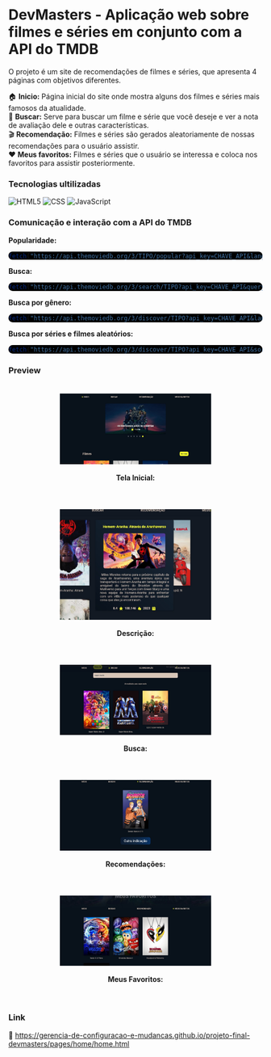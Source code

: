 # DevMasters - Aplicação web sobre filmes e séries em conjunto com a API do TMDB

O projeto é um site de recomendações de filmes e séries, que apresenta 4 páginas com objetivos diferentes. <br>


🏠 <b>Inicio:</b> Página inicial do site onde mostra alguns dos filmes e séries mais famosos da atualidade.<br>
🔎 <b>Buscar:</b> Serve para buscar um filme e série que você deseje e ver a nota de avaliação dele e outras características.<br>
🎬 <b>Recomendação:</b> Filmes e séries são gerados aleatoriamente de nossas recomendações para o usuário assistir.<br>
❤️ <b>Meus favoritos:</b> Filmes e séries que o usuário se interessa e coloca nos favoritos para assistir posteriormente.


### Tecnologias ultilizadas

![HTML5](https://img.shields.io/badge/HTML5-E34F26?style=for-the-badge&logo=html5&logoColor=white)
![CSS](https://img.shields.io/badge/CSS3-1572B6?style=for-the-badge&logo=css3&logoColor=white)
![JavaScript](    https://img.shields.io/badge/JavaScript-F7DF1E?style=for-the-badge&logo=javascript&logoColor=black)

### Comunicação e interação com a API do TMDB

<b>Popularidade:</b>
<div style="background-color: black; border-radius: 10px;">

```javascript
fetch("https://api.themoviedb.org/3/TIPO/popular?api_key=CHAVE_API&language=pt-BR&page=PAGE")
```

</div>


<b>Busca:</b>
<div style="background-color: black; border-radius: 10px;">

```javascript
fetch("https://api.themoviedb.org/3/search/TIPO?api_key=CHAVE_API&query=NOME_BUSCA&language=pt-BR&page=PAGE")
```

</div>

<b>Busca por gênero:</b>
<div style="background-color: black; border-radius: 10px;">

```javascript
fetch("https://api.themoviedb.org/3/discover/TIPO?api_key=CHAVE_API&language=pt-BR&&with_genres=ID_GENERO&page=PAGE")
```

</div>

<b>Busca por séries e filmes aleatórios:</b> 
<div style="background-color: black; border-radius: 10px;">

```javascript
fetch("https://api.themoviedb.org/3/discover/TIPO?api_key=CHAVE_API&sort_by=popularity.desc&page=PAGINA&language=pt-BR")
```

</div>

### Preview

<div align="center">
    <div style="display: flex; flex-wrap: wrap; justify-content: center;">
        <div style="margin: 20px; text-align: center;">
            <img src="./assets/img/inicio.jpg" alt="Tela Inicial" width="300" />
            <p style="margin-top: 15px; font-weight: bold;">Tela Inicial:</p>
        </div>
        <div style="margin: 20px; text-align: center;">
            <img src="./assets/img/descricao.jpg" alt="Descrição" width="300" />
            <p style="margin-top: 15px; font-weight: bold;">Descrição:</p>
        </div>
        <div style="margin: 20px; text-align: center;">
            <img src="./assets/img/busca.jpg" alt="Busca" width="300" />
            <p style="margin-top: 15px; font-weight: bold;">Busca:</p>
        </div>
        <div style="margin: 20px; text-align: center;">
            <img src="./assets/img/recomendações.jpg" alt="Recomendações" width="300" />
            <p style="margin-top: 15px; font-weight: bold;">Recomendações:</p>
        </div>
        <div style="margin: 20px; text-align: center;">
            <img src="./assets/img/meusfavoritos.jpg" alt="Meus Favoritos" width="300" />
            <p style="margin-top: 15px; font-weight: bold;">Meus Favoritos:</p>
        </div>
    </div>
</div>

### Link

🔗 https://gerencia-de-configuracao-e-mudancas.github.io/projeto-final-devmasters/pages/home/home.html